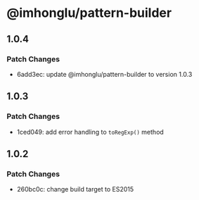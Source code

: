 # @imhonglu/pattern-builder

## 1.0.4

### Patch Changes

- 6add3ec: update @imhonglu/pattern-builder to version 1.0.3

## 1.0.3

### Patch Changes

- 1ced049: add error handling to `toRegExp()` method

## 1.0.2

### Patch Changes

- 260bc0c: change build target to ES2015
